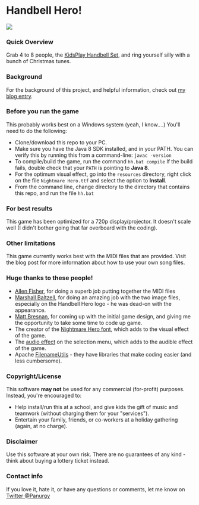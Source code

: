 # Handbell Hero!

<img src="https://raw.githubusercontent.com/panurgy/handbellhero/master/resources/handbell-hero-01.png">

### Quick Overview
Grab 4 to 8 people, the [KidsPlay Handbell Set](http://www.grothmusic.com/p-41-kidsplay-8-note-diatonic-handbell-set.aspx), and ring yourself silly with a bunch of Christmas tunes.

### Background
For the background of this project, and helpful information, check out [my blog entry](http://panurgynet.blogspot.com/2014/12/handbell-hero.html).

### Before you run the game
This probably works best on a Windows system (yeah, I know....)
You'll need to do the following:

   * Clone/download this repo to your PC.
   * Make sure you have the Java 8 SDK installed, and in your PATH. You can verify this by running this from a command-line: `javac -version`
   * To compile/build the game, run the command `hh.bat compile`  If the build fails, double check that your `PATH` is pointing to **Java 8**.
   * For the optimum visual effect, go into the `resources` directory, right click on the file `Nightmare Hero.ttf` and select the option to **Install**.
   * From the command line, change directory to the directory that contains this repo, and run the file `hh.bat`
   
### For best results
This game has been optimized for a 720p display/projector.  It doesn't scale well (I didn't bother going that far overboard with the coding).

### Other limitations
This game currently works best with the MIDI files that are provided. Visit the blog post for more information about how to use your own song files.

### Huge thanks to these people!

   * [Allen Fisher](https://twitter.com/allen_fisher), for doing a superb job putting together the MIDI files
   * [Marshall Baltzell](https://twitter.com/Marshall__Arts), for doing an amazing job with the two image files, especially on the Handbell Hero logo - he was dead-on with the appearance.
   * [Matt Bresnan](https://www.linkedin.com/pub/matt-bresnan/1/969/169), for coming up with the initial game design, and giving me the opportunity to take some time to code up game.
   * The creator of the [Nightmare Hero font](http://www.dafont.com/nightmare-hero.font), which adds to the visual effect of the game.
   * The [audio effect](http://grooveshark.com/#!/album/The+Recordist+Free+Sound+FX/3955075) on the selection menu, which adds to the audible effect of the game.
   * Apache [FilenameUtils](http://commons.apache.org/proper/commons-io/apidocs/org/apache/commons/io/FilenameUtils.html) - they have libraries that make coding easier (and less cumbersome).
   
### Copyright/License

This software **may not** be used for any commercial (for-profit) purposes. Instead, you're encouraged to:

   * Help install/run this at a school, and give kids the gift of music and teamwork (without charging them for your "services").
   * Entertain your family, friends, or co-workers at a holiday gathering (again, at no charge).
   
### Disclaimer

Use this software at your own risk. There are no guarantees	of any kind - think about buying a lottery ticket instead.


### Contact info

If you love it, hate it, or have any questions or comments, let me know on [Twitter @Panurgy](https://twitter.com/panurgy)


   
   

